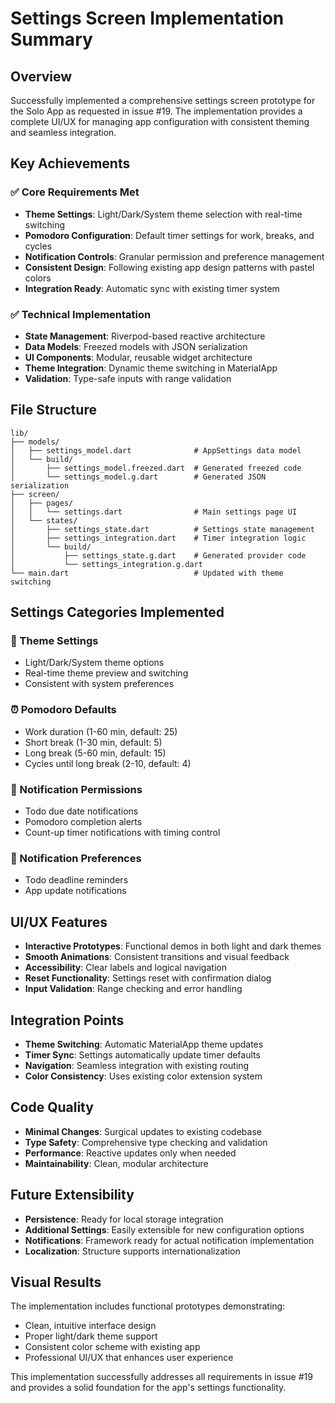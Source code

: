 # Settings Screen Implementation Summary

## Overview
Successfully implemented a comprehensive settings screen prototype for the Solo App as requested in issue #19. The implementation provides a complete UI/UX for managing app configuration with consistent theming and seamless integration.

## Key Achievements

### ✅ Core Requirements Met
- **Theme Settings**: Light/Dark/System theme selection with real-time switching
- **Pomodoro Configuration**: Default timer settings for work, breaks, and cycles
- **Notification Controls**: Granular permission and preference management
- **Consistent Design**: Following existing app design patterns with pastel colors
- **Integration Ready**: Automatic sync with existing timer system

### ✅ Technical Implementation
- **State Management**: Riverpod-based reactive architecture
- **Data Models**: Freezed models with JSON serialization
- **UI Components**: Modular, reusable widget architecture
- **Theme Integration**: Dynamic theme switching in MaterialApp
- **Validation**: Type-safe inputs with range validation

## File Structure
```
lib/
├── models/
│   ├── settings_model.dart              # AppSettings data model
│   └── build/
│       ├── settings_model.freezed.dart  # Generated freezed code
│       └── settings_model.g.dart        # Generated JSON serialization
├── screen/
│   ├── pages/
│   │   └── settings.dart                # Main settings page UI
│   └── states/
│       ├── settings_state.dart          # Settings state management
│       ├── settings_integration.dart    # Timer integration logic
│       └── build/
│           ├── settings_state.g.dart    # Generated provider code
│           └── settings_integration.g.dart
└── main.dart                            # Updated with theme switching
```

## Settings Categories Implemented

### 🎨 Theme Settings
- Light/Dark/System theme options
- Real-time theme preview and switching
- Consistent with system preferences

### ⏰ Pomodoro Defaults
- Work duration (1-60 min, default: 25)
- Short break (1-30 min, default: 5)  
- Long break (5-60 min, default: 15)
- Cycles until long break (2-10, default: 4)

### 🔔 Notification Permissions
- Todo due date notifications
- Pomodoro completion alerts
- Count-up timer notifications with timing control

### 📧 Notification Preferences  
- Todo deadline reminders
- App update notifications

## UI/UX Features
- **Interactive Prototypes**: Functional demos in both light and dark themes
- **Smooth Animations**: Consistent transitions and visual feedback
- **Accessibility**: Clear labels and logical navigation
- **Reset Functionality**: Settings reset with confirmation dialog
- **Input Validation**: Range checking and error handling

## Integration Points
- **Theme Switching**: Automatic MaterialApp theme updates
- **Timer Sync**: Settings automatically update timer defaults
- **Navigation**: Seamless integration with existing routing
- **Color Consistency**: Uses existing color extension system

## Code Quality
- **Minimal Changes**: Surgical updates to existing codebase
- **Type Safety**: Comprehensive type checking and validation
- **Performance**: Reactive updates only when needed
- **Maintainability**: Clean, modular architecture

## Future Extensibility
- **Persistence**: Ready for local storage integration
- **Additional Settings**: Easily extensible for new configuration options
- **Notifications**: Framework ready for actual notification implementation
- **Localization**: Structure supports internationalization

## Visual Results
The implementation includes functional prototypes demonstrating:
- Clean, intuitive interface design
- Proper light/dark theme support
- Consistent color scheme with existing app
- Professional UI/UX that enhances user experience

This implementation successfully addresses all requirements in issue #19 and provides a solid foundation for the app's settings functionality.